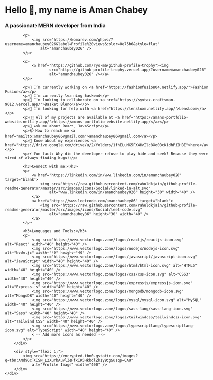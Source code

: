 <!DOCTYPE html>
<html lang="en">

<head>
    <meta charset="UTF-8">
    <meta name="viewport" content="width=device-width, initial-scale=1.0">
    <title>Aman Chabey - MERN Developer</title>
</head>

<body>
    <div style="display: flex; flex-direction: row; align-items: flex-start;">
        <div style="flex: 1; padding-right: 20px;">
            <h1>Hello 👋, my name is Aman Chabey</h1>
            <h3>A passionate MERN developer from India</h3>

            <p>
                <img src="https://komarev.com/ghpvc/?username=amanchaubey026&label=Profile%20views&color=0e75b6&style=flat"
                    alt="amanchaubey026" />
            </p>

            <p>
                <a href="https://github.com/ryo-ma/github-profile-trophy"><img
                        src="https://github-profile-trophy.vercel.app/?username=amanchaubey026"
                        alt="amanchaubey026" /></a>
            </p>

            <p>🔭 I’m currently working on <a href="https://fashionfusion04.netlify.app/">Fashion Fusion</a></p>
            <p>🌱 I’m currently learning Backend</p>
            <p>👯 I’m looking to collaborate on <a href="https://syntax-craftsman-9012.vercel.app/">Basket Blend</a></p>
            <p>🤝 I’m looking for help with <a href="https://lensloom.netlify.app/">LensLoom</a></p>
            <p>👨‍💻 All of my projects are available at <a href="https://amans-portfolio-website.netlify.app/">https://amans-portfolio-website.netlify.app/</a></p>
            <p>💬 Ask me about React, JavaScript</p>
            <p>📫 How to reach me <a href="mailto:amanchaubey86@gmail.com">amanchaubey86@gmail.com</a></p>
            <p>📄 Know about my experiences <a href="https://drive.google.com/drive/u/2/folders/1fhELuMG5FX4HvIlc8Xo0BcK1dhPiIHBE">here</a></p>
            <p>⚡ Fun fact: Why did the developer refuse to play hide and seek? Because they were tired of always finding bugs!</p>

            <h3>Connect with me:</h3>
            <p>
                <a href="https://linkedin.com/in/www.linkedin.com/in/amanchaubey026" target="blank">
                    <img src="https://raw.githubusercontent.com/rahuldkjain/github-profile-readme-generator/master/src/images/icons/Social/linked-in-alt.svg"
                        alt="www.linkedin.com/in/amanchaubey026" height="30" width="40" />
                </a>
                <a href="https://www.leetcode.com/amanchaubey86" target="blank">
                    <img src="https://raw.githubusercontent.com/rahuldkjain/github-profile-readme-generator/master/src/images/icons/Social/leet-code.svg"
                        alt="amanchaubey86" height="30" width="40" />
                </a>
            </p>

            <h3>Languages and Tools:</h3>
            <p>
                <img src="https://www.vectorlogo.zone/logos/reactjs/reactjs-icon.svg" alt="React" width="40" height="40" />
                <img src="https://www.vectorlogo.zone/logos/nodejs/nodejs-icon.svg" alt="Node.js" width="40" height="40" />
                <img src="https://www.vectorlogo.zone/logos/javascript/javascript-icon.svg" alt="JavaScript" width="40" height="40" />
                <img src="https://www.vectorlogo.zone/logos/html/html-icon.svg" alt="HTML5" width="40" height="40" />
                <img src="https://www.vectorlogo.zone/logos/css/css-icon.svg" alt="CSS3" width="40" height="40" />
                <img src="https://www.vectorlogo.zone/logos/expressjs/expressjs-icon.svg" alt="Express.js" width="40" height="40" />
                <img src="https://www.vectorlogo.zone/logos/mongodb/mongodb-icon.svg" alt="MongoDB" width="40" height="40" />
                <img src="https://www.vectorlogo.zone/logos/mysql/mysql-icon.svg" alt="MySQL" width="40" height="40" />
                <img src="https://www.vectorlogo.zone/logos/sass-lang/sass-lang-icon.svg" alt="Sass" width="40" height="40" />
                <img src="https://www.vectorlogo.zone/logos/tailwindcss/tailwindcss-icon.svg" alt="Tailwind CSS" width="40" height="40" />
                <img src="https://www.vectorlogo.zone/logos/typescriptlang/typescriptlang-icon.svg" alt="TypeScript" width="40" height="40" />
                <!-- Add more icons as needed -->
            </p>
        </div>

        <div style="flex: 1;">
            <img src="https://encrypted-tbn0.gstatic.com/images?q=tbn:ANd9GcTCISN_L2XuYbAuvlZePfxIK5HkbdlZk1y9cg&usqp=CAU"
                alt="Profile Image" width="400" />
        </div>
    </div>
</body>

</html>
